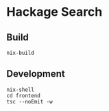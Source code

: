 # Hackage Search

## Build

```
nix-build
```

## Development

```
nix-shell
cd frontend
tsc --noEmit -w
```
